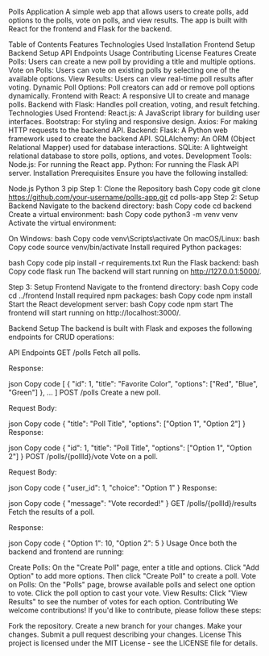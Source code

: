 Polls Application
A simple web app that allows users to create polls, add options to the polls, vote on polls, and view results. The app is built with React for the frontend and Flask for the backend.

Table of Contents
Features
Technologies Used
Installation
Frontend Setup
Backend Setup
API Endpoints
Usage
Contributing
License
Features
Create Polls: Users can create a new poll by providing a title and multiple options.
Vote on Polls: Users can vote on existing polls by selecting one of the available options.
View Results: Users can view real-time poll results after voting.
Dynamic Poll Options: Poll creators can add or remove poll options dynamically.
Frontend with React: A responsive UI to create and manage polls.
Backend with Flask: Handles poll creation, voting, and result fetching.
Technologies Used
Frontend:
React.js: A JavaScript library for building user interfaces.
Bootstrap: For styling and responsive design.
Axios: For making HTTP requests to the backend API.
Backend:
Flask: A Python web framework used to create the backend API.
SQLAlchemy: An ORM (Object Relational Mapper) used for database interactions.
SQLite: A lightweight relational database to store polls, options, and votes.
Development Tools:
Node.js: For running the React app.
Python: For running the Flask API server.
Installation
Prerequisites
Ensure you have the following installed:

Node.js
Python 3
pip
Step 1: Clone the Repository
bash
Copy code
git clone https://github.com/your-username/polls-app.git
cd polls-app
Step 2: Setup Backend
Navigate to the backend directory:
bash
Copy code
cd backend
Create a virtual environment:
bash
Copy code
python3 -m venv venv
Activate the virtual environment:

On Windows:
bash
Copy code
venv\Scripts\activate
On macOS/Linux:
bash
Copy code
source venv/bin/activate
Install required Python packages:

bash
Copy code
pip install -r requirements.txt
Run the Flask backend:
bash
Copy code
flask run
The backend will start running on http://127.0.0.1:5000/.

Step 3: Setup Frontend
Navigate to the frontend directory:
bash
Copy code
cd ../frontend
Install required npm packages:
bash
Copy code
npm install
Start the React development server:
bash
Copy code
npm start
The frontend will start running on http://localhost:3000/.

Backend Setup
The backend is built with Flask and exposes the following endpoints for CRUD operations:

API Endpoints
GET /polls
Fetch all polls.

Response:

json
Copy code
[
  {
    "id": 1,
    "title": "Favorite Color",
    "options": ["Red", "Blue", "Green"]
  },
  ...
]
POST /polls
Create a new poll.

Request Body:

json
Copy code
{
  "title": "Poll Title",
  "options": ["Option 1", "Option 2"]
}
Response:

json
Copy code
{
  "id": 1,
  "title": "Poll Title",
  "options": ["Option 1", "Option 2"]
}
POST /polls/{pollId}/vote
Vote on a poll.

Request Body:

json
Copy code
{
  "user_id": 1,
  "choice": "Option 1"
}
Response:

json
Copy code
{
  "message": "Vote recorded!"
}
GET /polls/{pollId}/results
Fetch the results of a poll.

Response:

json
Copy code
{
  "Option 1": 10,
  "Option 2": 5
}
Usage
Once both the backend and frontend are running:

Create Polls: On the "Create Poll" page, enter a title and options. Click "Add Option" to add more options. Then click "Create Poll" to create a poll.
Vote on Polls: On the "Polls" page, browse available polls and select one option to vote. Click the poll option to cast your vote.
View Results: Click "View Results" to see the number of votes for each option.
Contributing
We welcome contributions! If you'd like to contribute, please follow these steps:

Fork the repository.
Create a new branch for your changes.
Make your changes.
Submit a pull request describing your changes.
License
This project is licensed under the MIT License - see the LICENSE file for details.

